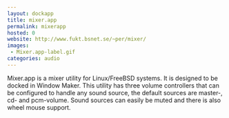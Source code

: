 ```yaml
---
layout: dockapp
title: mixer.app
permalink: mixerapp
hosted: 0
website: http://www.fukt.bsnet.se/~per/mixer/
images:
 - Mixer.app-label.gif
categories: audio
---
```

Mixer.app is a mixer utility for Linux/FreeBSD systems. It is designed to be docked in Window Maker. This utility has three volume controllers that can be configured to handle any sound source, the default sources are master-, cd- and pcm-volume. Sound sources can easily be muted and there is also wheel mouse support.
